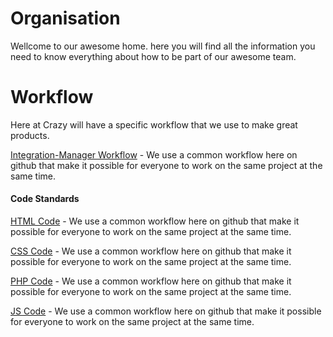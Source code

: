 Organisation
============

Wellcome to our awesome home. here you will find all the information you need to know everything about how to be part of our awesome team. 

Workflow
============
Here at Crazy will have a specific workflow that we use to make great products. 

[Integration-Manager Workflow](docs/more_words.md) - We use a common workflow here on github that make it possible for everyone to work on the same project at the same time.
 
#### Code Standards 

[HTML Code](docs/more_words.md) - We use a common workflow here on github that make it possible for everyone to work on the same project at the same time. 

[CSS Code](docs/more_words.md) - We use a common workflow here on github that make it possible for everyone to work on the same project at the same time. 

[PHP Code](docs/more_words.md) - We use a common workflow here on github that make it possible for everyone to work on the same project at the same time. 

[JS Code](docs/more_words.md) - We use a common workflow here on github that make it possible for everyone to work on the same project at the same time. 

